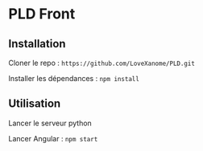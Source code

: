 # PLD Front

## Installation  
Cloner le repo : `https://github.com/LoveXanome/PLD.git`

Installer les dépendances : `npm install`

## Utilisation  
Lancer le serveur python

Lancer Angular : `npm start`
